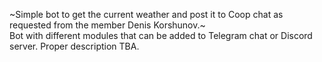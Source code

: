 ~Simple bot to get the current weather and post it to Coop chat as requested from the member Denis Korshunov.~  
Bot with different modules that can be added to Telegram chat or Discord server. Proper description TBA.
